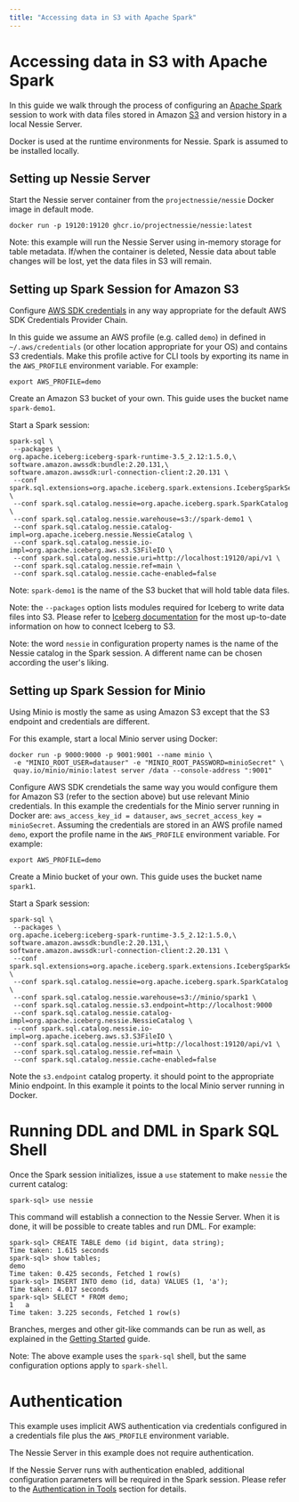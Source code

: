 ```yaml
---
title: "Accessing data in S3 with Apache Spark"
---
```


# Accessing data in S3 with Apache Spark

In this guide we walk through the process of configuring an [Apache Spark](https://spark.apache.org/) session to work 
with data files stored in Amazon [S3](https://aws.amazon.com/s3/) and version history in a local Nessie Server.

Docker is used at the runtime environments for Nessie. Spark is assumed to be installed locally.

## Setting up Nessie Server

Start the Nessie server container from the `projectnessie/nessie` Docker image in default mode.

```shell
docker run -p 19120:19120 ghcr.io/projectnessie/nessie:latest
```

Note: this example will run the Nessie Server using in-memory storage for table metadata. If/when the container
is deleted, Nessie data about table changes will be lost, yet the data files in S3 will remain.

## Setting up Spark Session for Amazon S3

Configure [AWS SDK credentials](https://docs.aws.amazon.com/sdk-for-java/v1/developer-guide/credentials.html) in any
way appropriate for the default AWS SDK Credentials Provider Chain.

In this guide we assume an AWS profile (e.g. called `demo`) in defined in `~/.aws/credentials` (or other location
appropriate for your OS) and contains S3 credentials. Make this profile active for CLI tools by exporting its name
in the `AWS_PROFILE` environment variable. For example:

```shell
export AWS_PROFILE=demo
```

Create an Amazon S3 bucket of your own. This guide uses the bucket name `spark-demo1`.

Start a Spark session:

```shell
spark-sql \
 --packages \
org.apache.iceberg:iceberg-spark-runtime-3.5_2.12:1.5.0,\
software.amazon.awssdk:bundle:2.20.131,\
software.amazon.awssdk:url-connection-client:2.20.131 \
 --conf spark.sql.extensions=org.apache.iceberg.spark.extensions.IcebergSparkSessionExtensions  \
 --conf spark.sql.catalog.nessie=org.apache.iceberg.spark.SparkCatalog \
 --conf spark.sql.catalog.nessie.warehouse=s3://spark-demo1 \
 --conf spark.sql.catalog.nessie.catalog-impl=org.apache.iceberg.nessie.NessieCatalog \
 --conf spark.sql.catalog.nessie.io-impl=org.apache.iceberg.aws.s3.S3FileIO \
 --conf spark.sql.catalog.nessie.uri=http://localhost:19120/api/v1 \
 --conf spark.sql.catalog.nessie.ref=main \
 --conf spark.sql.catalog.nessie.cache-enabled=false
```

Note: `spark-demo1` is the name of the S3 bucket that will hold table data files.

Note: the `--packages` option lists modules required for Iceberg to write data files into S3.
Please refer to [Iceberg documentation](https://iceberg.apache.org/docs/latest/aws/#iceberg-aws-integrations)
for the most up-to-date information on how to connect Iceberg to S3.

Note: the word `nessie` in configuration property names is the name of the Nessie catalog in the Spark session.
A different name can be chosen according the user's liking.

## Setting up Spark Session for Minio

Using Minio is mostly the same as using Amazon S3 except that the S3 endpoint and credentials are different.

For this example, start a local Minio server using Docker:

```shell
docker run -p 9000:9000 -p 9001:9001 --name minio \
 -e "MINIO_ROOT_USER=datauser" -e "MINIO_ROOT_PASSWORD=minioSecret" \
 quay.io/minio/minio:latest server /data --console-address ":9001"
```

Configure AWS SDK crendetials the same way you would configure them for Amazon S3 (refer to the section above)
but use relevant Minio credentials. In this example the credentials for the Minio server running in Docker are:
`aws_access_key_id = datauser`, `aws_secret_access_key = minioSecret`. Assuming the credentials are stored in an
AWS profile named `demo`, export the profile name in the `AWS_PROFILE` environment variable. For example:

```shell
export AWS_PROFILE=demo
```

Create a Minio bucket of your own. This guide uses the bucket name `spark1`.

Start a Spark session:

```shell
spark-sql \
 --packages \
org.apache.iceberg:iceberg-spark-runtime-3.5_2.12:1.5.0,\
software.amazon.awssdk:bundle:2.20.131,\
software.amazon.awssdk:url-connection-client:2.20.131 \
 --conf spark.sql.extensions=org.apache.iceberg.spark.extensions.IcebergSparkSessionExtensions  \
 --conf spark.sql.catalog.nessie=org.apache.iceberg.spark.SparkCatalog \
 --conf spark.sql.catalog.nessie.warehouse=s3://minio/spark1 \
 --conf spark.sql.catalog.nessie.s3.endpoint=http://localhost:9000
 --conf spark.sql.catalog.nessie.catalog-impl=org.apache.iceberg.nessie.NessieCatalog \
 --conf spark.sql.catalog.nessie.io-impl=org.apache.iceberg.aws.s3.S3FileIO \
 --conf spark.sql.catalog.nessie.uri=http://localhost:19120/api/v1 \
 --conf spark.sql.catalog.nessie.ref=main \
 --conf spark.sql.catalog.nessie.cache-enabled=false
```

Note the `s3.endpoint` catalog property. it should point to the appropriate Minio endpoint. In this example it points 
to the local Minio server running in Docker.

# Running DDL and DML in Spark SQL Shell

Once the Spark session initializes, issue a `use` statement to make `nessie` the current catalog:
```
spark-sql> use nessie
```

This command will establish a connection to the Nessie Server. When it is done, it will be possible to create tables
and run DML. For example:

```
spark-sql> CREATE TABLE demo (id bigint, data string);
Time taken: 1.615 seconds
spark-sql> show tables;
demo
Time taken: 0.425 seconds, Fetched 1 row(s)
spark-sql> INSERT INTO demo (id, data) VALUES (1, 'a');
Time taken: 4.017 seconds
spark-sql> SELECT * FROM demo;
1	a
Time taken: 3.225 seconds, Fetched 1 row(s)
```

Branches, merges and other git-like commands can be run as well, as explained in the 
[Getting Started](../guides/index.md) guide. 

Note: The above example uses the `spark-sql` shell, but the same configuration options apply to `spark-shell`.

# Authentication

This example uses implicit AWS authentication via credentials configured in a credentials file plus the `AWS_PROFILE`
environment variable.

The Nessie Server in this example does not require authentication.

If the Nessie Server runs with authentication enabled, additional configuration parameters will be required in the
Spark session. Please refer to the [Authentication in Tools](../nessie-latest/client_config.md) section for details.
